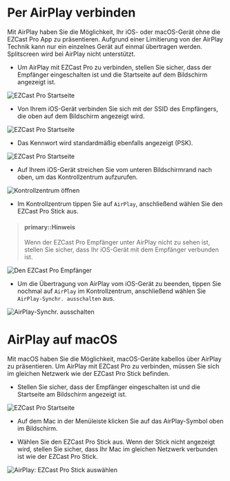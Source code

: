 # Per AirPlay verbinden

Mit AirPlay haben Sie die Möglichkeit, Ihr iOS- oder macOS-Gerät ohne die EZCast Pro App zu präsentieren. Aufgrund einer Limitierung von der AirPlay Technik kann nur ein einzelnes Gerät auf einmal übertragen werden. Splitscreen wird bei AirPlay nicht unterstützt.

* Um AirPlay mit EZCast Pro zu verbinden, stellen Sie sicher, dass der Empfänger eingeschalten ist und die Startseite auf dem Bildschirm angezeigt ist. 

![EZCast Pro Startseite](/images/ProStick_Startseite.jpg)

* Von Ihrem iOS-Gerät verbinden Sie sich mit der SSID des Empfängers, die oben auf dem Bildschirm angezeigt wird.

![EZCast Pro Startseite](/images/iOS_WiFi-Connect.png)

* Das Kennwort wird standardmäßig ebenfalls angezeigt (PSK).

![EZCast Pro Startseite](/images/iOS_WiFi-Password.png)

* Auf Ihrem iOS-Gerät streichen Sie vom unteren Bildschirmrand nach oben, um das Kontrollzentrum aufzurufen.

![Kontrollzentrum öffnen](/images/iOS-Kontrolzentrum_aufrufen.png)

* Im Kontrollzentrum tippen Sie auf `AirPlay`, anschließend wählen Sie den EZCast Pro Stick aus.

> #### primary::Hinweis
>
> Wenn der EZCast Pro Empfänger unter AirPlay nicht zu sehen ist, stellen Sie sicher, dass Ihr iOS-Gerät mit dem Empfänger verbunden ist.

![Den EZCast Pro Empfänger](/images/iOS-AirPlay-Synchr_auswaehlen.png)

* Um die Übertragung von AirPlay vom iOS-Gerät zu beenden, tippen Sie nochmal auf `AirPlay` im Kontrollzentrum, anschließend wählen Sie `AirPlay-Synchr. ausschalten` aus.

![AirPlay-Synchr. ausschalten](/images/iOS-AirPlay-Synchr_ausschalten.png)

# AirPlay auf macOS

Mit macOS haben Sie die Möglichkeit, macOS-Geräte kabellos über AirPlay zu präsentieren. Um AirPlay mit EZCast Pro zu verbinden, müssen Sie sich im gleichen Netzwerk wie der EZCast Pro Stick befinden.

* Stellen Sie sicher, dass der Empfänger eingeschalten ist und die Startseite am Bildschirm angezeigt ist.

![EZCast Pro Startseite](/images/ProStick_Startseite.jpg)

* Auf dem Mac in der Menüleiste klicken Sie auf das AirPlay-Symbol oben im Bildschirm.

* Wählen Sie den EZCast Pro Stick aus. Wenn der Stick nicht angezeigt wird, stellen Sie sicher, dass Ihr Mac im gleichen Netzwerk verbunden ist wie der EZCast Pro Stick.

![AirPlay: EZCast Pro Stick auswählen](/images/macOS-AirPlay.jpg)






